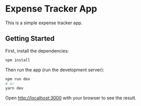 # Expense Tracker App

This is a simple expense tracker app.
## Getting Started

First, install the dependencies:

```bash
npm install
```

Then run the app (run the development server):

```bash
npm run dev
# or
yarn dev
```

Open [http://localhost:3000](http://localhost:3000) with your browser to see the result.
